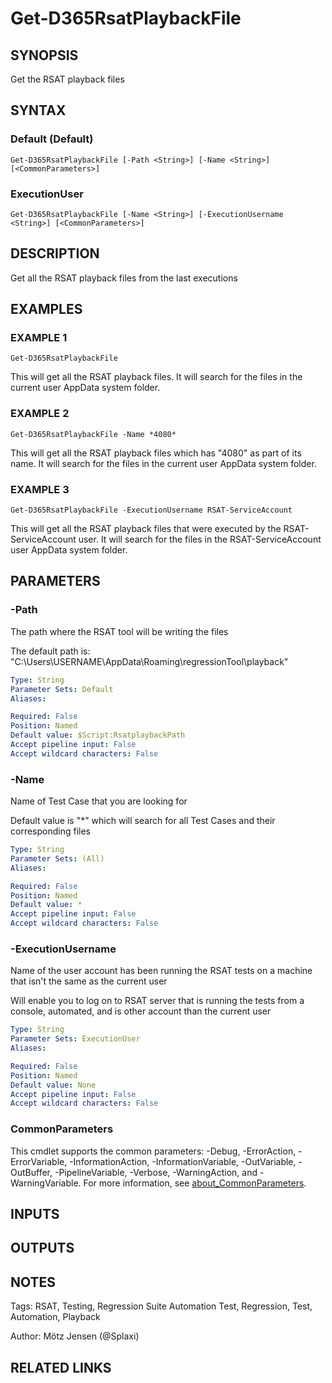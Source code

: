 ﻿---
external help file: d365fo.tools-help.xml
Module Name: d365fo.tools
online version:
schema: 2.0.0
---

# Get-D365RsatPlaybackFile

## SYNOPSIS
Get the RSAT playback files

## SYNTAX

### Default (Default)
```
Get-D365RsatPlaybackFile [-Path <String>] [-Name <String>] [<CommonParameters>]
```

### ExecutionUser
```
Get-D365RsatPlaybackFile [-Name <String>] [-ExecutionUsername <String>] [<CommonParameters>]
```

## DESCRIPTION
Get all the RSAT playback files from the last executions

## EXAMPLES

### EXAMPLE 1
```
Get-D365RsatPlaybackFile
```

This will get all the RSAT playback files.
It will search for the files in the current user AppData system folder.

### EXAMPLE 2
```
Get-D365RsatPlaybackFile -Name *4080*
```

This will get all the RSAT playback files which has "4080" as part of its name.
It will search for the files in the current user AppData system folder.

### EXAMPLE 3
```
Get-D365RsatPlaybackFile -ExecutionUsername RSAT-ServiceAccount
```

This will get all the RSAT playback files that were executed by the RSAT-ServiceAccount user.
It will search for the files in the RSAT-ServiceAccount user AppData system folder.

## PARAMETERS

### -Path
The path where the RSAT tool will be writing the files

The default path is:
"C:\Users\USERNAME\AppData\Roaming\regressionTool\playback"

```yaml
Type: String
Parameter Sets: Default
Aliases:

Required: False
Position: Named
Default value: $Script:RsatplaybackPath
Accept pipeline input: False
Accept wildcard characters: False
```

### -Name
Name of Test Case that you are looking for

Default value is "*" which will search for all Test Cases and their corresponding files

```yaml
Type: String
Parameter Sets: (All)
Aliases:

Required: False
Position: Named
Default value: *
Accept pipeline input: False
Accept wildcard characters: False
```

### -ExecutionUsername
Name of the user account has been running the RSAT tests on a machine that isn't the same as the current user

Will enable you to log on to RSAT server that is running the tests from a console, automated, and is other account than the current user

```yaml
Type: String
Parameter Sets: ExecutionUser
Aliases:

Required: False
Position: Named
Default value: None
Accept pipeline input: False
Accept wildcard characters: False
```

### CommonParameters
This cmdlet supports the common parameters: -Debug, -ErrorAction, -ErrorVariable, -InformationAction, -InformationVariable, -OutVariable, -OutBuffer, -PipelineVariable, -Verbose, -WarningAction, and -WarningVariable. For more information, see [about_CommonParameters](http://go.microsoft.com/fwlink/?LinkID=113216).

## INPUTS

## OUTPUTS

## NOTES
Tags: RSAT, Testing, Regression Suite Automation Test, Regression, Test, Automation, Playback

Author: Mötz Jensen (@Splaxi)

## RELATED LINKS
